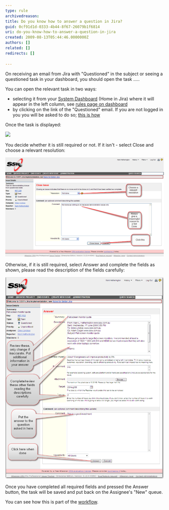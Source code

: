 ```yaml
---
type: rule
archivedreason: 
title: Do you know how to answer a question in Jira?
guid: 0cf91d1d-0333-4b44-8f67-26079b1f6814
uri: do-you-know-how-to-answer-a-question-in-jira
created: 2009-08-13T05:44:46.0000000Z
authors: []
related: []
redirects: []

---
```


On receiving an email from Jira with "Questioned" in the subject or seeing a questioned task in your dashboard,  you should open the task .....  
<!--endintro-->

You can open the relevant task in two ways:

* selecting it from your [System Dashboard](/do-you-know-how-to-answer-a-question-in-jira) (Home in Jira) where it will appear in the left column, see [rules page on dashboard](/do-you-know-how-your-system-dashboard-can-help-you-this-is-the-most-important-feature-in-jira)
* by clicking on the link of the "Questioned" email.  If you are not logged in you you will be asked to do so; [this is how](/do-you-know-how-to-login-to-jira)


Once the task is displayed:

![](/rules/do-you-know-how-to-answer-a-question-in-jira/TaskTo/rules/do-you-know-how-to-answer-a-question-in-jira/Answer.png)

You decide whether it is still required or not. 
If it isn't - select Close and choose a relevant resolution:

![](/rules/do-you-know-how-to-answer-a-question-in-jira/ClosingFromQuestion.png)

Otherwise, if it is still required, select Answer and complete the fields as shown, please read the description of the fields carefully:

![](/rules/do-you-know-how-to-answer-a-question-in-jira/Answer.png)

Once you have completed all required fields and pressed the Answer button, the task will be saved and put back on the Assignee's "New" queue.

You can see how this is part of the [workflow](/do-you-really-know-what-a-jira-workflow-is).

